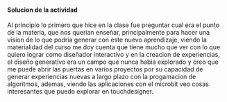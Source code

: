 #### Solucion de la actividad

Al principio lo primero que hice en la clase fue preguntar cual era el punto de la materia, que nos querian enseñar, principalmente para hacer una vision de lo que podria generar con este nuevo aprendizaje, viendo la materialidad del curso me doy cuenta que tiene mucho que ver con lo que quiero lograr como diseñador interactivo y en la creacion de experiencias, el diseño generativo era un campo que nunca habia explorado y creo que me puede abrir las puertas en varios proyectos por su capacidad de generar experiencias nuevas a largo plazo con la progamacion de algoritmos, ademas, viendo las aplicaciones con el microbit veo cosas interesantes que puedo explorar en touchdesigner.

